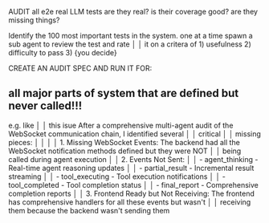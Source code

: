 

AUDIT all e2e real LLM tests are they real? is their coverage good? are they missing things?


Identify the 100 most important tests in the system. one at a time spawn a sub agent to review the test and rate   │
│   it on a critera of 1) usefulness 2) difficulty to pass 3) {you decide}  


CREATE AN AUDIT SPEC AND RUN IT FOR: 

## all major parts of system that are **defined but never called!!!**

 e.g. like      │
│   this isue After a comprehensive multi-agent audit of the WebSocket communication chain, I identified several       │
│   critical                                                                                                           │
│     missing pieces:                                                                                                  │
│                                                                                                                      │
│     1. Missing WebSocket Events: The backend had all the WebSocket notification methods defined but they were NOT    │
│     being called during agent execution                                                                              │
│     2. Events Not Sent:                                                                                              │
│       - agent_thinking - Real-time agent reasoning updates                                                           │
│       - partial_result - Incremental result streaming                                                                │
│       - tool_executing - Tool execution notifications                                                                │
│       - tool_completed - Tool completion status                                                                      │
│       - final_report - Comprehensive completion reports                                                              │
│     3. Frontend Ready but Not Receiving: The frontend has comprehensive handlers for all these events but wasn't     │
│     receiving them because the backend wasn't sending them